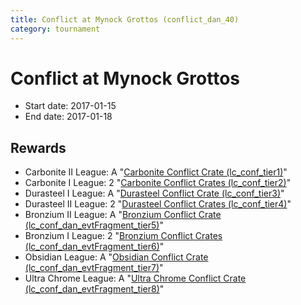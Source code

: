 ```yaml
---
title: Conflict at Mynock Grottos (conflict_dan_40)
category: tournament
---
```

# Conflict at Mynock Grottos

  * Start date: 2017-01-15
  * End date: 2017-01-18

## Rewards

  * Carbonite II League: A "[Carbonite Conflict Crate (lc_conf_tier1)](lc_conf_tier1.html)"
  * Carbonite I League: 2 "[Carbonite Conflict Crates (lc_conf_tier2)](lc_conf_tier2.html)"
  * Durasteel I League: A "[Durasteel Conflict Crate (lc_conf_tier3)](lc_conf_tier3.html)"
  * Durasteel II League: 2 "[Durasteel Conflict Crates (lc_conf_tier4)](lc_conf_tier4.html)"
  * Bronzium II League: A "[Bronzium Conflict Crate (lc_conf_dan_evtFragment_tier5)](lc_conf_dan_evtFragment_tier5.html)"
  * Bronzium I League: 2 "[Bronzium Conflict Crates (lc_conf_dan_evtFragment_tier6)](lc_conf_dan_evtFragment_tier6.html)"
  * Obsidian League: A "[Obsidian Conflict Crate (lc_conf_dan_evtFragment_tier7)](lc_conf_dan_evtFragment_tier7.html)"
  * Ultra Chrome League: A "[Ultra Chrome Conflict Crate (lc_conf_dan_evtFragment_tier8)](lc_conf_dan_evtFragment_tier8.html)"
